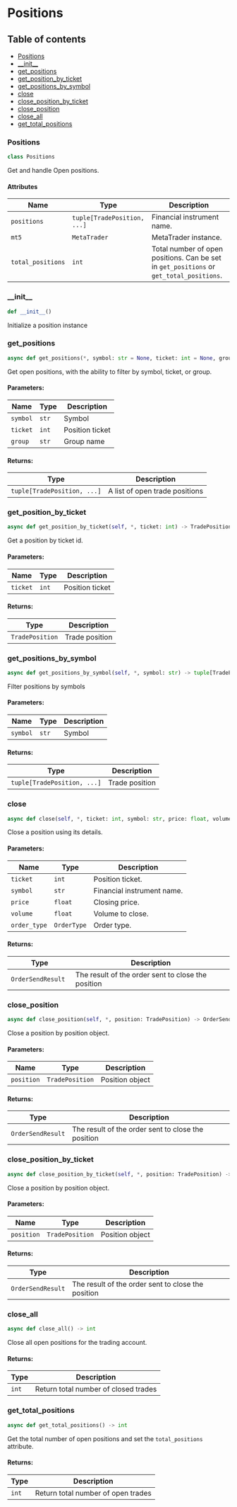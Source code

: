 # Positions

## Table of contents
- [Positions](#positions.positions)
- [\_\_init\_\_](#positions.__init__)
- [get_positions](#positions.get_positions)
- [get_position_by_ticket](#positions.get_position_by_ticket)
- [get_positions_by_symbol](#positions.get_positions_by_symbol)
- [close](#positions.close)
- [close_position_by_ticket](#positions.close_position_by_ticket)
- [close_position](#positions.close_position)
- [close_all](#positions.close_all)
- [get_total_positions](#positions.get_total_positions)

<a id="positions.positions"></a>
### Positions
```python
class Positions
```
Get and handle Open positions.

#### Attributes
| Name        | Type                        | Description                                                                         |
|-------------|-----------------------------|-------------------------------------------------------------------------------------|
| `positions` | `tuple[TradePosition, ...]` | Financial instrument name.                                                          |
| `mt5`       | `MetaTrader`                | MetaTrader instance.                                                                |
|`total_positions`| `int`                    | Total number of open positions. Can be set in `get_positions` or `get_total_positions`. |

<a id="positions.__init__"></a>
### \_\_init\_\_
```python
def __init__()
```
Initialize a position instance


<a id="positions.get_position"></a> 
### get_positions
```python
async def get_positions(*, symbol: str = None, ticket: int = None, group: str = None) -> tuple[TradePosition, ...]:
```
Get open positions, with the ability to filter by symbol, ticket, or group.

#### Parameters:
| Name     | Type  | Description     |
|----------|-------|-----------------|
| `symbol` | `str` | Symbol          |
| `ticket` | `int` | Position ticket |
| `group`  | `str` | Group name      |


#### Returns:
| Type                        | Description                    |
|-----------------------------|--------------------------------|
| `tuple[TradePosition, ...]` | A list of open trade positions |


<a id="positions.get_position_by_ticket"></a>
### get_position_by_ticket
```python
async def get_position_by_ticket(self, *, ticket: int) -> TradePosition
```
Get a position by ticket id.

#### Parameters:
| Name     | Type  | Description     |
|----------|-------|-----------------|
| `ticket` | `int` | Position ticket |

#### Returns:
| Type            | Description    |
|-----------------|----------------|
| `TradePosition` | Trade position |


<a id="positions.get_positions_by_symbol"></a>
### get_positions_by_symbol
```python
async def get_positions_by_symbol(self, *, symbol: str) -> tuple[TradePosition, ...]
```
Filter positions by symbols

#### Parameters:
| Name     | Type  | Description |
|----------|-------|-------------|
| `symbol` | `str` | Symbol      |

#### Returns:
| Type                        | Description    |
|-----------------------------|----------------|
| `tuple[TradePosition, ...]` | Trade position |


<a id="positions.close"></a>
### close
```python
async def close(self, *, ticket: int, symbol: str, price: float, volume: float, order_type: OrderType) -> OrderSendResult:
```
Close a position using its details.

#### Parameters:
| Name         | Type        | Description                |
|--------------|-------------|----------------------------|
| `ticket`     | `int`       | Position ticket.           |
| `symbol`     | `str`       | Financial instrument name. |
| `price`      | `float`     | Closing price.             |
| `volume`     | `float`     | Volume to close.           |
| `order_type` | `OrderType` | Order type.                |

#### Returns:
| Type               | Description                                        |
|--------------------|----------------------------------------------------|
| `OrderSendResult ` | The result of the order sent to close the position |


<a id="positions.close_position"></a>
### close_position
```python
async def close_position(self, *, position: TradePosition) -> OrderSendResult:
```
Close a position by position object.

#### Parameters:
| Name       | Type            | Description     |
|------------|-----------------|-----------------|
| `position` | `TradePosition` | Position object |

#### Returns:
| Type              | Description                                        |
|-------------------|----------------------------------------------------|
| `OrderSendResult` | The result of the order sent to close the position |


<a id='positions.close_position_by_ticket'></a>
### close_position_by_ticket
```python
async def close_position_by_ticket(self, *, position: TradePosition) -> OrderSendResult:
```
Close a position by position object.

#### Parameters:
| Name       | Type            | Description     |
|------------|-----------------|-----------------|
| `position` | `TradePosition` | Position object |

#### Returns:
| Type              | Description                                        |
|-------------------|----------------------------------------------------|
| `OrderSendResult` | The result of the order sent to close the position |


<a id="positions.close_all"></a>
### close_all
```python
async def close_all() -> int
```
Close all open positions for the trading account.

#### Returns:
| Type  | Description                          |
|-------|--------------------------------------|
| `int` | Return total number of closed trades |


<a id="positions.get_total_positions"></a>
### get_total_positions
```python
async def get_total_positions() -> int
```
Get the total number of open positions and set the `total_positions` attribute.

#### Returns:
| Type  | Description                          |
|-------|--------------------------------------|
| `int` | Return total number of open trades   |
